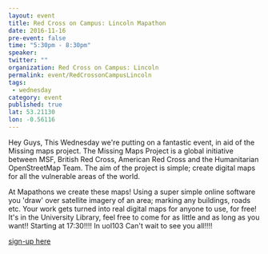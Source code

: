 ```yaml
---
layout: event
title: Red Cross on Campus: Lincoln Mapathon
date: 2016-11-16
pre-event: false
time: "5:30pm - 8:30pm"
speaker: 
twitter: ""
organization: Red Cross on Campus: Lincoln
permalink: event/RedCrossonCampusLincoln
tags: 
 - wednesday
category: event
published: true
lat: 53.21130
lon: -0.56116
---
```

 
Hey Guys,
This Wednesday we're putting on a fantastic event, in aid of the Missing maps project.
The Missing Maps Project is a global initiative between MSF, British Red Cross, 
American Red Cross and the Humanitarian OpenStreetMap Team. The aim of the project is simple; 
create digital maps for all the vulnerable areas of the world.

At Mapathons we create these maps! Using a super simple online software you 'draw' over satellite imagery of an area; 
marking any buildings, roads etc. Your work gets turned into real digital maps for anyone to use, for free!
It's in the University Library, feel free to come for as little and as long as you want!! Starting at 17:30!!!! In uol103
Can't wait to see you all!!!!
 
[sign-up here](https://www.facebook.com/events/1799134747023431/)
